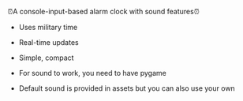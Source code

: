 ⏰A console-input-based alarm clock with sound features⏰
- Uses military time
- Real-time updates
- Simple, compact

- For sound to work, you need to have pygame
- Default sound is provided in assets but you can also use your own
